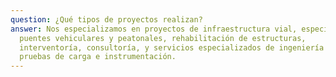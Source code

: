 ```yaml
---
question: ¿Qué tipos de proyectos realizan?
answer: Nos especializamos en proyectos de infraestructura vial, especialmente
  puentes vehiculares y peatonales, rehabilitación de estructuras,
  interventoría, consultoría, y servicios especializados de ingeniería como
  pruebas de carga e instrumentación.
---
```

